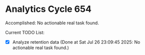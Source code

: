 # Analytics Cycle 654

Accomplished: No actionable real task found.

Current TODO List:

- [x] Analyze retention data  (Done at Sat Jul 26 23:09:45 2025: No actionable real task found.)